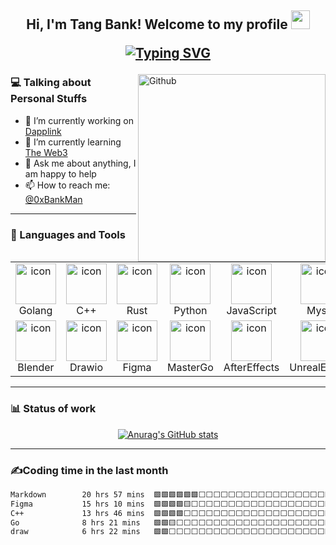 <h2 align="center">
Hi, I'm Tang Bank! Welcome to my profile
    <img src="https://github.com/user-attachments/assets/3eb8a132-825a-43a4-9171-d81cda75a72f" width="30" height="30">
  <div align="center">
    
[![Typing SVG](https://readme-typing-svg.herokuapp.com?font=Fira+Code&size=25&pause=1000&color=007BFF&center=true&vCenter=true&width=600&height=45&lines=Product+Manager;Software+Engineer)](https://git.io/typing-svg)
  </div>
</h2>

<!-- Your Personal profile: https://github.com/rzashakeri/beautify-github-profile -->
<!-- You can find Gifs from here: https://github.com/Anmol-Baranwal/Cool-GIFs-For-GitHub?tab=readme-ov-file -->
<img width="300" align="right" alt="Github" src="https://github.com/user-attachments/assets/d4f71b5d-e52c-4b77-b47e-a9221c6fa148" />
<h3 align="left">
💻 Talking about Personal Stuffs
</h3>  

- 🔭 I’m currently working on  [Dapplink](https://github.com/eniac-x-labs)
- 🌱 I’m currently learning   [The Web3](https://github.com/the-web3)
- 💬 Ask me about anything, I am happy to help
- 📫 How to reach me: [@0xBankMan](https://x.com/0xBankMan)
---
<h3 align="left">
💫 Languages and Tools
</h3>      
<!-- You can use this sites to get logos: https://www.vectorlogo.zone or https://simpleicons.org/ or https://www.iconfont.cn/  -->
<div align="center">
<table>
  <tr>
    <td align="center" width="96">
        <img src="https://github.com/user-attachments/assets/b9de2ba5-a852-4275-944c-674b173f42af" alt="icon" width="65" height="65" />
      <br>Golang
    </td>
    <td align="center" width="96">
        <img src="https://github.com/user-attachments/assets/c8c18305-7a73-4675-8bb3-07142103c26f" alt="icon" width="65" height="65" />
      <br>C++
    </td>
    <td align="center" width="96">
        <img src="https://github.com/user-attachments/assets/3ec03dd4-3a18-4b91-8607-1c8ead2d3b3c" alt="icon" width="65" height="65" />
      <br>Rust
    </td>
    <td align="center" width="96">
        <img src="https://github.com/user-attachments/assets/75f0204f-35eb-4ff9-b839-dd79c3cc98ec" alt="icon" width="65" height="65" />
      <br>Python
    </td>
    <td align="center" width="96">
        <img src="https://github.com/user-attachments/assets/7f245eb8-d0ab-4531-b5db-a858239fc5e0" alt="icon" width="65" height="65" />
      <br>JavaScript
    </td>
    <td align="center" width="96">
        <img src="https://github.com/user-attachments/assets/6196754c-134c-4ba4-8906-6dfa937121d1" alt="icon" width="65" height="65" />
      <br>Mysql
    </td>
    <td align="center" width="96">
        <img src="https://github.com/user-attachments/assets/a12d08b3-72e2-4725-a0ad-2f1604a77163" alt="icon" width="65" height="65" />
      <br>Solidity
    </td>
    <td align="center" width="96">
        <img src="https://github.com/user-attachments/assets/cb408001-f306-4dc3-8e8e-259065ca5533" alt="icon" width="65" height="65" />
      <br>Houdini
   </tr>
  <tr>
    </td>
    <td align="center" width="96">
        <img src="https://github.com/user-attachments/assets/a2f6bd74-3782-4e0a-ba5f-08ae391709b0" alt="icon" width="65" height="65" />
      <br>Blender
    </td>
    </td>
    <td align="center" width="96">
        <img src="https://github.com/user-attachments/assets/9dc8d55f-7906-4160-86f5-404c66f0d944" alt="icon" width="65" height="65" />
      <br>Drawio
    </td>
    </td>
    <td align="center" width="96">
        <img src="https://github.com/user-attachments/assets/f2bbda54-46fc-4656-91fb-7d53bf7e0e3a" alt="icon" width="65" height="65" />
      <br>Figma
    </td>
    </td>
    <td align="center" width="96">
        <img src="https://github.com/user-attachments/assets/f24eb3b8-0252-4d2b-8fe1-0e28fd11ba70" alt="icon" width="65" height="65" />
      <br>MasterGo
    </td>
    </td>
    <td align="center" width="96">
        <img src="https://github.com/user-attachments/assets/781b5cff-f3d3-4780-842f-3cc5b3841697" alt="icon" width="65" height="65" />
      <br>AfterEffects
    </td>
    </td>
    <td align="center" width="96">
        <img src="https://github.com/user-attachments/assets/ff2270b4-e4fd-4573-a6e7-24066a9aefcb" alt="icon" width="65" height="65" />
      <br>UnrealEngine
    </td>
    </td>
    <td align="center" width="96">
        <img src="https://github.com/user-attachments/assets/ad9117c6-23d6-4a6b-8955-d150dfd89de4" alt="icon" width="65" height="65" />
      <br>Project
    </td>
    </td>
    <td align="center" width="96">
        <img src="https://github.com/user-attachments/assets/a3238e86-66df-46ca-95c5-d43844d49233" alt="icon" width="65" height="65" />
      <br>Jira
    </td>
    </tr>
</table>
</div>

---
<h3 align="left">
📊 Status of work
</h3>
<div align="center">
<!-- Your GitHub stats: https://github.com/anuraghazra/github-readme-stats?tab=readme-ov-file -->

[![Anurag's GitHub stats](https://github-readme-stats.vercel.app/api?username=TangBank&theme=vue-dark&show_icons=true)](https://github.com/anuraghazra/github-readme-stats)
</div>

---
<h3 align="left">
✍Coding time in the last month
</h3>
<div align="center">
    
<!-- Your Weekly development breakdown: https://github.com/athul/waka-readme -->
<!--START_SECTION:waka-->
```txt
Markdown        20 hrs 57 mins  🟩🟩🟩🟩🟩🟩⬜⬜⬜⬜⬜⬜⬜⬜⬜⬜⬜⬜⬜⬜⬜⬜⬜⬜⬜   23.82 %
Figma           15 hrs 10 mins  🟩🟩🟩🟩🟨⬜⬜⬜⬜⬜⬜⬜⬜⬜⬜⬜⬜⬜⬜⬜⬜⬜⬜⬜⬜   17.25 %
C++             13 hrs 46 mins  🟩🟩🟩🟩⬜⬜⬜⬜⬜⬜⬜⬜⬜⬜⬜⬜⬜⬜⬜⬜⬜⬜⬜⬜⬜   15.65 %
Go              8 hrs 21 mins   🟩🟩🟨⬜⬜⬜⬜⬜⬜⬜⬜⬜⬜⬜⬜⬜⬜⬜⬜⬜⬜⬜⬜⬜⬜   09.49 %
draw            6 hrs 22 mins   🟩🟩⬜⬜⬜⬜⬜⬜⬜⬜⬜⬜⬜⬜⬜⬜⬜⬜⬜⬜⬜⬜⬜⬜⬜   07.25 %
```
<!--END_SECTION:waka-->
    
</div>







